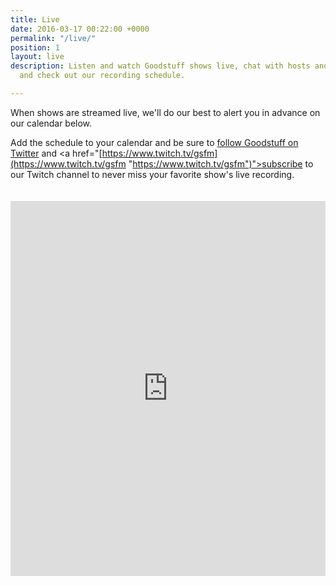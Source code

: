 ```yaml
---
title: Live
date: 2016-03-17 00:22:00 +0000
permalink: "/live/"
position: 1
layout: live
description: Listen and watch Goodstuff shows live, chat with hosts and listeners,
  and check out our recording schedule.

---
```

When shows are streamed live, we'll do our best to alert you in advance on our calendar below.

Add the schedule to your calendar and be sure to <a href="https://www.twitter.com/goodstufffm">follow Goodstuff on Twitter</a> and <a href="[https://www.twitch.tv/gsfm](https://www.twitch.tv/gsfm "https://www.twitch.tv/gsfm")">subscribe to our Twitch channel</a> to never miss your favorite show's live recording.

<iframe frameborder="0" height="600" scrolling="no" src="https://www.google.com/calendar/embed?showTitle=0&height=600&wkst=1&bgcolor=%23FFFFFF&src=ee2j65v51bp0oi1gdh3n8amaqs%40group.calendar.google.com&color=%23711616&ctz=America%2FChicago" style=" border-width:0; margin-top: 20px; " width="100%"></iframe>